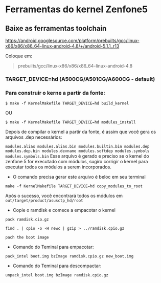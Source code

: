# Ferramentas do kernel Zenfone5

## Baixe as ferramentas toolchain 

https://android.googlesource.com/platform/prebuilts/gcc/linux-x86/x86/x86_64-linux-android-4.8/+/android-5.1.1_r13

Coloque em:

> prebuilts/gcc/linux-x86/x86/x86_64-linux-android-4.8

### 	TARGET_DEVICE=hd  (A500CG/A501CG/A600CG - default)

### Para construir o kerne a partir da fonte:
```
$ make -f KernelMakefile TARGET_DEVICE=hd build_kernel
```
OU
```
$ make -f KernelMakefile TARGET_DEVICE=hd modules_install
```

Depois de compilar o kernel a partir da fonte, é assim que você gera os arquivos .dep necessários:

`
modules.alias
modules.alias.bin
modules.builtin.bin
modules.dep
modules.dep.bin
modules.devname
modules.softdep
modules.symbols
modules.symbols.bin
`
Esse arquivo é gerado e preciso se o kernel do zenfone 5 for executado com módulos, sugiro corrigir o kernel para executar todos os módulos a serem incorporados.

- O comando precisa gerar este arquivo é beloc em seu terminal
```
make -f KernelMakefile TARGET_DEVICE=hd copy_modules_to_root
```
Após o sucesso, você encontrará todos os módulos em `out/target/product/asusctp_hd/root`

- Copie o ramdisk e comece a empacotar o kernel
```
pack ramdisk.cio.gz
```
```
find . | cpio -o -H newc | gzip > ../ramdisk.cpio.gz
```
```
pach the boot image 
```
- Comando do Teminal para empacotar:
```
pack_intel boot.img bzImage ramdisk.cpio.gz new_boot.img
```
- Comando do Teminal para descompactar:
```
unpack_intel boot.img bzImage ramdisk.cpio.gz
```
